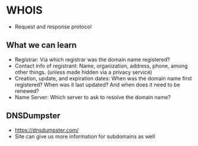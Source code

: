 # WHOIS
* Request and response protocol

## What we can learn
* Registrar: Via which registrar was the domain name registered?
* Contact info of registrant: Name, organization, address, phone, among other things. (unless made hidden via a privacy service)
* Creation, update, and expiration dates: When was the domain name first registered? When was it last updated? And when does it need to be renewed?
* Name Server: Which server to ask to resolve the domain name?

## DNSDumpster
* https://dnsdumpster.com/
* Site can give us more information for subdomains as well
